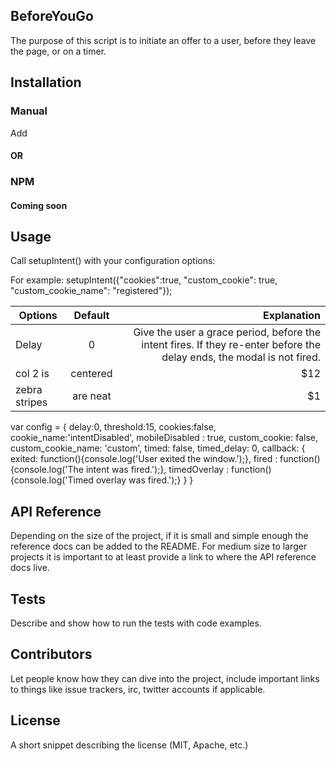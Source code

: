 ## BeforeYouGo

The purpose of this script is to initiate an offer to a user, before they leave the page, or on a timer.

## Installation

### Manual

Add <script src="BeforeYouGo.js"></script>

#### OR
<script src="BeforeYouGo.min.js"></script>

### NPM
#### Coming soon

## Usage

Call setupIntent() with your configuration options:

For example: setupIntent({"cookies":true, "custom_cookie": true, "custom_cookie_name": "registered"});

| Options        | Default           | Explanation  |
| ------------- |:-------------:| -----:|
| Delay      | 0 | Give the user a grace period, before the intent fires. If they re-enter before the delay ends, the modal is not fired. |
| col 2 is      | centered      |   $12 |
| zebra stripes | are neat      |    $1 |


var config = {
	delay:0,
	threshold:15,
	cookies:false,
	cookie_name:'intentDisabled',
	mobileDisabled : true,
	custom_cookie: false,
	custom_cookie_name: 'custom',
	timed: false,
	timed_delay: 0,
	callback: {
		exited: function(){console.log('User exited the window.');},
		fired : function(){console.log('The intent was fired.');},
		timedOverlay : function(){console.log('Timed overlay was fired.');}
	}
}
## API Reference

Depending on the size of the project, if it is small and simple enough the reference docs can be added to the README. For medium size to larger projects it is important to at least provide a link to where the API reference docs live.

## Tests

Describe and show how to run the tests with code examples.

## Contributors

Let people know how they can dive into the project, include important links to things like issue trackers, irc, twitter accounts if applicable.

## License

A short snippet describing the license (MIT, Apache, etc.)
